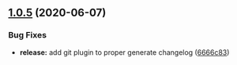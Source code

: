 ## [1.0.5](https://github.com/raulfdm/pin-dependencies-checker/compare/v1.0.4...v1.0.5) (2020-06-07)


### Bug Fixes

* **release:** add git plugin to proper generate changelog ([6666c83](https://github.com/raulfdm/pin-dependencies-checker/commit/6666c83eb18a54ca271956516c10c2bc64d45568))
